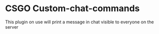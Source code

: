 # CSGO Custom-chat-commands
This plugin on use will print a message in chat visible to everyone on the server
